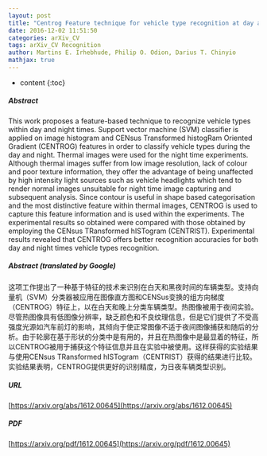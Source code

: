 ```yaml
---
layout: post
title: "Centrog Feature technique for vehicle type recognition at day and night times"
date: 2016-12-02 11:51:50
categories: arXiv_CV
tags: arXiv_CV Recognition
author: Martins E. Irhebhude, Philip O. Odion, Darius T. Chinyio
mathjax: true
---
```


* content
{:toc}

##### Abstract
This work proposes a feature-based technique to recognize vehicle types within day and night times. Support vector machine (SVM) classifier is applied on image histogram and CENsus Transformed histogRam Oriented Gradient (CENTROG) features in order to classify vehicle types during the day and night. Thermal images were used for the night time experiments. Although thermal images suffer from low image resolution, lack of colour and poor texture information, they offer the advantage of being unaffected by high intensity light sources such as vehicle headlights which tend to render normal images unsuitable for night time image capturing and subsequent analysis. Since contour is useful in shape based categorisation and the most distinctive feature within thermal images, CENTROG is used to capture this feature information and is used within the experiments. The experimental results so obtained were compared with those obtained by employing the CENsus TRansformed hISTogram (CENTRIST). Experimental results revealed that CENTROG offers better recognition accuracies for both day and night times vehicle types recognition.

##### Abstract (translated by Google)
这项工作提出了一种基于特征的技术来识别在白天和黑夜时间的车辆类型。支持向量机（SVM）分类器被应用在图像直方图和CENSus变换的组方向梯度（CENTROG）特征上，以在白天和晚上分类车辆类型。热图像被用于夜间实验。尽管热图像具有低图像分辨率，缺乏颜色和不良纹理信息，但是它们提供了不受高强度光源如汽车前灯的影响，其倾向于使正常图像不适于夜间图像捕获和随后的分析。由于轮廓在基于形状的分类中是有用的，并且在热图像中是最显着的特征，所以CENTROG被用于捕获这个特征信息并且在实验中被使用。这样获得的实验结果与使用CENsus TRansformed hISTogram（CENTRIST）获得的结果进行比较。实验结果表明，CENTROG提供更好的识别精度，为日夜车辆类型识别。

##### URL
[https://arxiv.org/abs/1612.00645](https://arxiv.org/abs/1612.00645)

##### PDF
[https://arxiv.org/pdf/1612.00645](https://arxiv.org/pdf/1612.00645)

